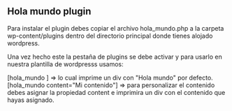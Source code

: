 ## Hola mundo plugin

Para instalar el plugin debes copiar el archivo hola_mundo.php a la carpeta wp-content/plugins dentro del directorio principal donde tienes alojado wordpress.

Una vez hecho este la pestaña de plugins se debe activar y para usarlo en nuestra plantilla de wordpresss usamos:

[hola_mundo ] => lo cual imprime un div con "Hola mundo" por defecto.
[hola_mundo content="Mi contenido"] => para personalizar el contenido debes asignar la propiedad content e imprimira un div con el contenido que hayas asignado.